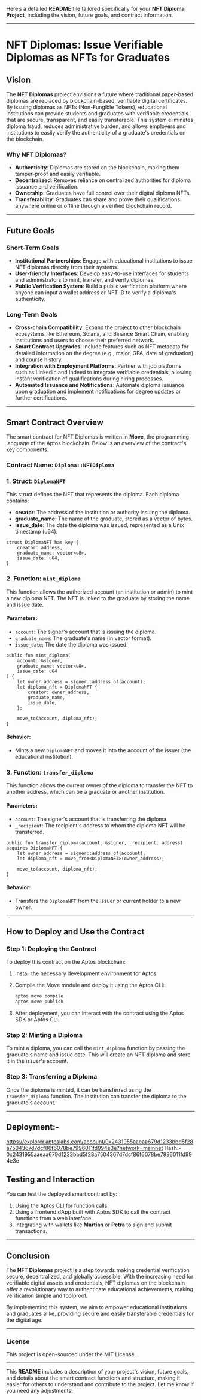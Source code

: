 Here’s a detailed **README** file tailored specifically for your **NFT Diploma Project**, including the vision, future goals, and contract information.

---

# NFT Diplomas: Issue Verifiable Diplomas as NFTs for Graduates

## Vision

The **NFT Diplomas** project envisions a future where traditional paper-based diplomas are replaced by blockchain-based, verifiable digital certificates. By issuing diplomas as NFTs (Non-Fungible Tokens), educational institutions can provide students and graduates with verifiable credentials that are secure, transparent, and easily transferable. This system eliminates diploma fraud, reduces administrative burden, and allows employers and institutions to easily verify the authenticity of a graduate's credentials on the blockchain.

### Why NFT Diplomas?
- **Authenticity**: Diplomas are stored on the blockchain, making them tamper-proof and easily verifiable.
- **Decentralized**: Removes reliance on centralized authorities for diploma issuance and verification.
- **Ownership**: Graduates have full control over their digital diploma NFTs.
- **Transferability**: Graduates can share and prove their qualifications anywhere online or offline through a verified blockchain record.

---

## Future Goals

### Short-Term Goals
- **Institutional Partnerships**: Engage with educational institutions to issue NFT diplomas directly from their systems.
- **User-friendly Interfaces**: Develop easy-to-use interfaces for students and administrators to mint, transfer, and verify diplomas.
- **Public Verification System**: Build a public verification platform where anyone can input a wallet address or NFT ID to verify a diploma's authenticity.

### Long-Term Goals
- **Cross-chain Compatibility**: Expand the project to other blockchain ecosystems like Ethereum, Solana, and Binance Smart Chain, enabling institutions and users to choose their preferred network.
- **Smart Contract Upgrades**: Include features such as NFT metadata for detailed information on the degree (e.g., major, GPA, date of graduation) and course history.
- **Integration with Employment Platforms**: Partner with job platforms such as LinkedIn and Indeed to integrate verifiable credentials, allowing instant verification of qualifications during hiring processes.
- **Automated Issuance and Notifications**: Automate diploma issuance upon graduation and implement notifications for degree updates or further certifications.

---

## Smart Contract Overview

The smart contract for NFT Diplomas is written in **Move**, the programming language of the Aptos blockchain. Below is an overview of the contract's key components.

### **Contract Name**: `Diploma::NFTDiploma`

### 1. **Struct: `DiplomaNFT`**
This struct defines the NFT that represents the diploma. Each diploma contains:
- **creator**: The address of the institution or authority issuing the diploma.
- **graduate_name**: The name of the graduate, stored as a vector of bytes.
- **issue_date**: The date the diploma was issued, represented as a Unix timestamp (u64).

```move
struct DiplomaNFT has key {
    creator: address,
    graduate_name: vector<u8>,
    issue_date: u64,
}
```

### 2. **Function: `mint_diploma`**
This function allows the authorized account (an institution or admin) to mint a new diploma NFT. The NFT is linked to the graduate by storing the name and issue date.

#### Parameters:
- `account`: The signer's account that is issuing the diploma.
- `graduate_name`: The graduate's name (in vector<u8> format).
- `issue_date`: The date the diploma was issued.

```move
public fun mint_diploma(
    account: &signer,
    graduate_name: vector<u8>,
    issue_date: u64
) {
    let owner_address = signer::address_of(account);
    let diploma_nft = DiplomaNFT {
        creator: owner_address,
        graduate_name,
        issue_date,
    };

    move_to(account, diploma_nft);
}
```

#### Behavior:
- Mints a new `DiplomaNFT` and moves it into the account of the issuer (the educational institution).

### 3. **Function: `transfer_diploma`**
This function allows the current owner of the diploma to transfer the NFT to another address, which can be a graduate or another institution.

#### Parameters:
- `account`: The signer's account that is transferring the diploma.
- `_recipient`: The recipient's address to whom the diploma NFT will be transferred.

```move
public fun transfer_diploma(account: &signer, _recipient: address) acquires DiplomaNFT {
    let owner_address = signer::address_of(account);
    let diploma_nft = move_from<DiplomaNFT>(owner_address);

    move_to(account, diploma_nft);
}
```

#### Behavior:
- Transfers the `DiplomaNFT` from the issuer or current holder to a new owner.

---

## How to Deploy and Use the Contract

### Step 1: Deploying the Contract
To deploy this contract on the Aptos blockchain:
1. Install the necessary development environment for Aptos.
2. Compile the Move module and deploy it using the Aptos CLI:
   ```bash
   aptos move compile
   aptos move publish
   ```

3. After deployment, you can interact with the contract using the Aptos SDK or Aptos CLI.

### Step 2: Minting a Diploma
To mint a diploma, you can call the `mint_diploma` function by passing the graduate's name and issue date. This will create an NFT diploma and store it in the issuer's account.

### Step 3: Transferring a Diploma
Once the diploma is minted, it can be transferred using the `transfer_diploma` function. The institution can transfer the diploma to the graduate's account.

---

## Deployment:-
https://explorer.aptoslabs.com/account/0x2431955aaeaa679d1233bbd5f28a7504367d7dcf86f6078be7996011fd994e3e?network=mainnet Hash:- 0x2431955aaeaa679d1233bbd5f28a7504367d7dcf86f6078be7996011fd994e3e

## Testing and Interaction

You can test the deployed smart contract by:
1. Using the Aptos CLI for function calls.
2. Using a frontend dApp built with Aptos SDK to call the contract functions from a web interface.
3. Integrating with wallets like **Martian** or **Petra** to sign and submit transactions.

---

## Conclusion

The **NFT Diplomas** project is a step towards making credential verification secure, decentralized, and globally accessible. With the increasing need for verifiable digital assets and credentials, NFT diplomas on the blockchain offer a revolutionary way to authenticate educational achievements, making verification simple and foolproof.

By implementing this system, we aim to empower educational institutions and graduates alike, providing secure and easily transferable credentials for the digital age.

--- 

### License
This project is open-sourced under the MIT License.

---

This **README** includes a description of your project's vision, future goals, and details about the smart contract functions and structure, making it easier for others to understand and contribute to the project. Let me know if you need any adjustments!
